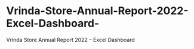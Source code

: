 # Vrinda-Store-Annual-Report-2022-Excel-Dashboard-
Vrinda Store Annual Report 2022 – Excel Dashboard 

